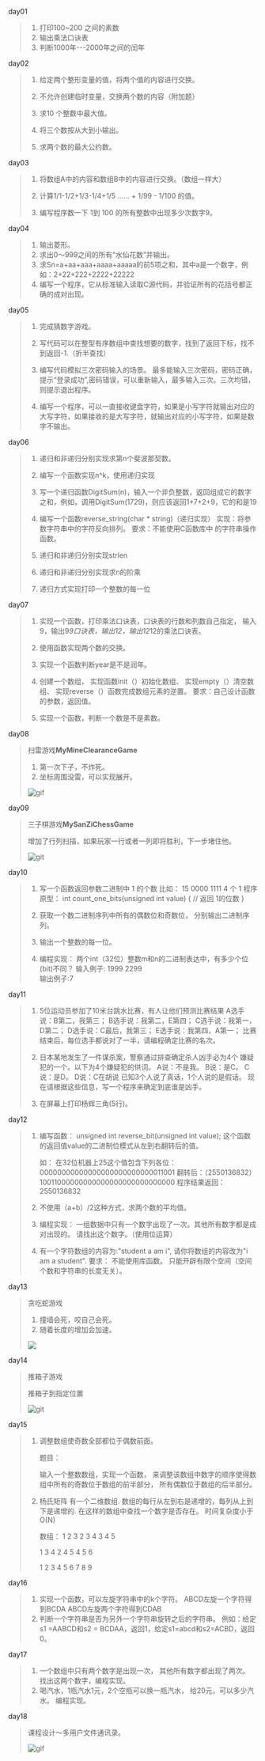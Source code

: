 day01

> 1. 打印100~200 之间的素数 
> 2. 输出乘法口诀表 
> 3. 判断1000年---2000年之间的闰年

day02

> 1. 给定两个整形变量的值，将两个值的内容进行交换。 
>
> 2. 不允许创建临时变量，交换两个数的内容（附加题） 
> 3. 求10 个整数中最大值。 
> 4. 将三个数按从大到小输出。 
>
> 5. 求两个数的最大公约数。 

day03

> 1. 将数组A中的内容和数组B中的内容进行交换。（数组一样大） 
>
> 2. 计算1/1-1/2+1/3-1/4+1/5 …… + 1/99 - 1/100 的值。 
> 3. 编写程序数一下 1到 100 的所有整数中出现多少次数字9。 

day04

> 1. 输出菱形。
> 2. 求出0～999之间的所有“水仙花数”并输出。
> 3. 求Sn=a+aa+aaa+aaaa+aaaaa的前5项之和，其中a是一个数字，例如：2+22+222+2222+22222 
> 4. 编写一个程序，它从标准输入读取C源代码，并验证所有的花括号都正确的成对出现。

day05

> 1. 完成猜数字游戏。 
>
> 2. 写代码可以在整型有序数组中查找想要的数字，找到了返回下标，找不到返回-1.（折半查找） 
>
> 3. 编写代码模拟三次密码输入的场景。 
>    最多能输入三次密码，密码正确，提示“登录成功”,密码错误，可以重新输入，最多输入三次。三次均错，则提示退出程序。 
>
> 4. 编写一个程序，可以一直接收键盘字符，如果是小写字符就输出对应的大写字符，如果接收的是大写字符，就输出对应的小写字符，如果是数字不输出。

day06

> 1. 递归和非递归分别实现求第n个斐波那契数。 
>
> 2. 编写一个函数实现n^k，使用递归实现 
>
> 3. 写一个递归函数DigitSum(n)，输入一个非负整数，返回组成它的数字之和，例如，调用DigitSum(1729)，则应该返回1+7+2+9，它的和是19 
>
> 4. 编写一个函数reverse_string(char * string)（递归实现） 
>    实现：将参数字符串中的字符反向排列。 
>    要求：不能使用C函数库中 
>    的字符串操作函数。 
>
> 5. 递归和非递归分别实现strlen 
> 6. 递归和非递归分别实现求n的阶乘 
> 7. 递归方式实现打印一个整数的每一位 

day07

> 1. 实现一个函数，打印乘法口诀表，口诀表的行数和列数自己指定， 
>    输入9，输出9*9口诀表，输出12，输出12*12的乘法口诀表。 
>
> 2. 使用函数实现两个数的交换。 
>
> 3. 实现一个函数判断year是不是润年。 
>
> 4. 创建一个数组， 
>    实现函数init（）初始化数组、 
>    实现empty（）清空数组、 
>    实现reverse（）函数完成数组元素的逆置。 
>    要求：自己设计函数的参数，返回值。 
>
> 5. 实现一个函数，判断一个数是不是素数。

day08

> 扫雷游戏**MyMineClearanceGame**
>
> 1. 第一次下子，不炸死。 
> 2. 坐标周围没雷，可以实现展开。 
>
> ![gif](https://wx2.sinaimg.cn/mw690/006wR0dcly1fwjain95mug308w06ogr9.gif)

day09

> 三子棋游戏**MySanZiChessGame**
>
> 增加了行列扫描，如果玩家一行或者一列即将胜利，下一步堵住他。
>
> ![git](https://wx1.sinaimg.cn/mw690/006wR0dcly1fwjam76g21g308w06ojwp.gif)

day10

> 1. 写一个函数返回参数二进制中 1 的个数 
>    比如： 15 
>           0000 1111 
>           4 个 1 
>    程序原型： 
>    int count_one_bits(unsigned int value) 
>    { 
>    // 返回 1的位数 
>    } 
>
> 2. 获取一个数二进制序列中所有的偶数位和奇数位， 
>    分别输出二进制序列。 
>
> 3. 输出一个整数的每一位。 
>
> 4. 编程实现： 
>    两个int（32位）整数m和n的二进制表达中，有多少个位(bit)不同？ 
>    输入例子: 
>    1999 2299    
>    输出例子:7	

day11

> 1. 5位运动员参加了10米台跳水比赛，有人让他们预测比赛结果 
>    A选手说：B第二，我第三； 
>    B选手说：我第二，E第四； 
>    C选手说：我第一，D第二； 
>    D选手说：C最后，我第三； 
>    E选手说：我第四，A第一； 
>    比赛结束后，每位选手都说对了一半，请编程确定比赛的名次。 
>
> 2. 日本某地发生了一件谋杀案，警察通过排查确定杀人凶手必为4个 
>    嫌疑犯的一个。以下为4个嫌疑犯的供词。 
>    A说：不是我。 
>    B说：是C。 
>    C说：是D。 
>    D说：C在胡说 
>    已知3个人说了真话，1个人说的是假话。 
>    现在请根据这些信息，写一个程序来确定到底谁是凶手。 
>
> 3. 在屏幕上打印杨辉三角(5行)。 

day12

> 1. 编写函数： 
>    unsigned int reverse_bit(unsigned int value); 
>    这个函数的返回值value的二进制位模式从左到右翻转后的值。 
>
>    如： 
>    在32位机器上25这个值包含下列各位： 
>    00000000000000000000000000011001 
>    翻转后：（2550136832） 
>    10011000000000000000000000000000 
>    程序结果返回： 
>    2550136832 
>
> 2. 不使用（a+b）/2这种方式，求两个数的平均值。 
>
> 3. 编程实现： 
>    一组数据中只有一个数字出现了一次。其他所有数字都是成对出现的。 
>    请找出这个数字。（使用位运算） 
>
> 4. 有一个字符数组的内容为:"student a am i", 
>    请你将数组的内容改为"i am a student". 
>    要求： 
>    不能使用库函数。 
>    只能开辟有限个空间（空间个数和字符串的长度无关）。 


day13

> 贪吃蛇游戏
>
> 
>    1. 撞墙会死，咬自己会死。
>    2. 随着长度的增加会加速。
>
> ![](https://img-blog.csdnimg.cn/20191105214309425.gif)



day14

> 推箱子游戏
>
> 推箱子到指定位置
>
> ![git](https://img-blog.csdnimg.cn/2019110709522210.gif)


day15

> 1. 调整数组使奇数全部都位于偶数前面。 
>
>    题目： 
>
>    输入一个整数数组，实现一个函数， 
>    来调整该数组中数字的顺序使得数组中所有的奇数位于数组的前半部分， 
>    所有偶数位于数组的后半部分。 
>
> 2. 
>    杨氏矩阵 
>    有一个二维数组. 
>    数组的每行从左到右是递增的，每列从上到下是递增的. 
>    在这样的数组中查找一个数字是否存在。 
>    时间复杂度小于O(N)
>
>    数组： 
>    1 2 3 
>    2 3 4 
>    3 4 5 
>
>    1 3 4 
>    2 4 5 
>    4 5 6 
>
>    1 2 3 
>    4 5 6 
>    7 8 9 

day16

> 1. 实现一个函数，可以左旋字符串中的k个字符。 
>    ABCD左旋一个字符得到BCDA 
>    ABCD左旋两个字符得到CDAB 
> 2. 判断一个字符串是否为另外一个字符串旋转之后的字符串。 
>    例如：给定s1 =AABCD和s2 = BCDAA，返回1，给定s1=abcd和s2=ACBD，返回0。

day17

> 1. 一个数组中只有两个数字是出现一次， 
>    其他所有数字都出现了两次。 
>    找出这两个数字，编程实现。 
> 2. 喝汽水，1瓶汽水1元，2个空瓶可以换一瓶汽水， 
>    给20元，可以多少汽水。 
>    编程实现。 



day18

> 课程设计～多用户文件通讯录。
>
> ![gif](https://wx4.sinaimg.cn/mw690/006wR0dcly1fxtnuwt5lmg308w06owiu.gif)

